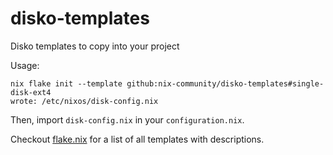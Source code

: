 # disko-templates

Disko templates to copy into your project

Usage:

```
nix flake init --template github:nix-community/disko-templates#single-disk-ext4
wrote: /etc/nixos/disk-config.nix
```

Then, import `disk-config.nix` in your `configuration.nix`.

Checkout [flake.nix](flake.nix) for a list of all templates with descriptions.
